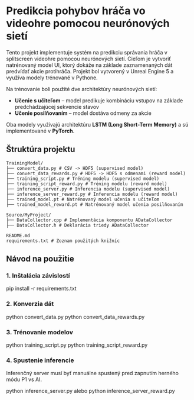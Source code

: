 # Predikcia pohybov hráča vo videohre pomocou neurónových sietí

Tento projekt implementuje systém na predikciu správania hráča v splitscreen videohre pomocou neurónových sietí. Cieľom je vytvoriť natrénovaný model UI, ktorý dokáže na základe zaznamenaných dát predvídať akcie protihráča. Projekt bol vytvorený v Unreal Engine 5 a využíva modely trénované v Pythone.

Na trénovanie boli použité dve architektúry neurónových sietí:

- **Učenie s učiteľom** – model predikuje kombináciu vstupov na základe predchádzajúcej sekvencie stavov
- **Učenie posilňovaním** – model dostáva odmeny za akcie

Oba modely využívajú architektúru **LSTM (Long Short-Term Memory)** a sú implementované v **PyTorch**.

## Štruktúra projektu
```
TrainingModel/
├── convert_data.py # CSV -> HDF5 (supervised model)
├── convert_data_rewards.py # HDF5 -> HDF5 s odmenami (reward model)
├── training_script.py # Tréning modelu (supervised model)
├── training_script_reward.py # Tréning modelu (reward model)
├── inference_server.py # Inferencia modelu (supervised model)
├── inference_server_reward.py # Inferencia modelu (reward model)
├── trained_model.pt # Natrénovaný model učenia s učiteľom
├── trained_model_reward.pt # Natrénovaný model učenia posilňovaním

Source/MyProject/
├── DataCollector.cpp # Implementácia komponentu ADataCollector
├── DataCollector.h # Deklarácia triedy ADataCollector

README.md
requirements.txt # Zoznam použitých knižníc
```
## Návod na použitie

### 1. Inštalácia závislostí
pip install -r requirements.txt

### 2. Konverzia dát
python convert_data.py
python convert_data_rewards.py

### 3. Trénovanie modelov
python training_script.py
python training_script_reward.py

### 4. Spustenie inferencie
Inferenčný server musí byť manuálne spustený pred zapnutím herného módu P1 vs AI.

python inference_server.py
alebo
python inference_server_reward.py

